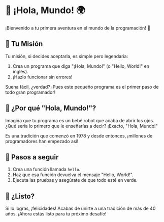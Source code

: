 # 👋 ¡Hola, Mundo! 🌍

¡Bienvenido a tu primera aventura en el mundo de la programación! 🚀

## 🎯 Tu Misión

Tu misión, si decides aceptarla, es simple pero legendaria:
1. Crea un programa que diga "¡Hola, Mundo!" (o "Hello, World!" en inglés).
2. ¡Hazlo funcionar sin errores!

Suena fácil, ¿verdad? ¡Pues este pequeño programa es el primer paso de todo gran programador!

## 🤔 ¿Por qué "Hola, Mundo!"?

Imagina que tu programa es un bebé robot que acaba de abrir los ojos. ¿Qué sería lo primero que le enseñarías a decir? ¡Exacto, "Hola, Mundo!"

Es una tradición que comenzó en 1978 y desde entonces, ¡millones de programadores han empezado así!

## 🚦 Pasos a seguir

1. Crea una función llamada `hello`.
2. Haz que esa función devuelva el mensaje "Hello, World!".
3. Ejecuta las pruebas y asegúrate de que todo esté en verde.

## 🎉 ¿Listo?

Si lo logras, ¡felicidades! Acabas de unirte a una tradición de más de 40 años. ¡Ahora estás listo para tu próximo desafío!